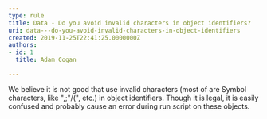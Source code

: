 ```yaml
---
type: rule
title: Data - Do you avoid invalid characters in object identifiers?
uri: data---do-you-avoid-invalid-characters-in-object-identifiers
created: 2019-11-25T22:41:25.0000000Z
authors:
- id: 1
  title: Adam Cogan

---
```




<span class='intro'> <p class="ssw15-rteElement-P">​We believe it is not good that use invalid characters (most of are Symbol characters, like&#160;&quot;,;&quot;\/(&quot;, etc.) in object identifiers. Though it is legal, it is easily confused and probably cause an error during run script on these objects.​<br></p> </span>




